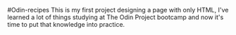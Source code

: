 #Odin-recipes
This is my first project designing a page with only HTML, I've learned a lot of things studying at The Odin Project bootcamp and now it's time to put that knowledge into practice.
